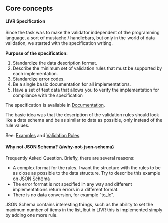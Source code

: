 ## Core concepts

#### LIVR Specification

Since the task was to make the validator independent of the programming language, a sort of mustache / handlebars, but only in the world of data validation, we started with the specification writing.

**Purpose of the specification:**

1. Standardize the data description format.
2. Describe the minimum set of validation rules that must be supported by each implementation.
3. Standardize error codes.
4. Be a single basic documentation for all implementations.
5. Have a set of test data that allows you to verify the implementation for compliance with the specification

The specification is available in [Documentation](../../README.md#documentation).

The basic idea was that the description of the validation rules should look like a data schema and be as similar to data as possible, only instead of the rule values.

See: [Examples](examples.md) and [Validation Rules](../validation-rules.md).

#### Why not JSON Schema? {#why-not-json-schema}

Frequently Asked Question. Briefly, there are several reasons:
* A complex format for the rules. I want the structure with the rules to be as close as possible to the data structure. Try to describe this example on JSON Schema
* The error format is not specified in any way and different implementations return errors in a different format.
* There is no data conversion, for example "to_lc".

JSON Schema contains interesting things, such as the ability to set the maximum number of items in the list, but in LIVR this is implemented simply by adding one more rule.